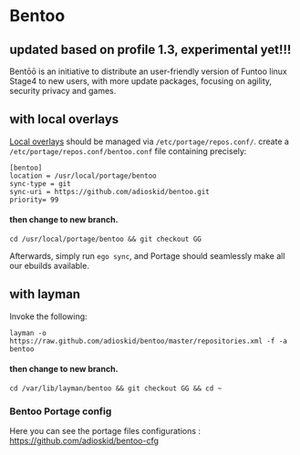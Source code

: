 # Bentoo

## updated based on profile 1.3, experimental yet!!!

Bentōō is an initiative to distribute an user-friendly version of Funtoo linux Stage4 to new users, with more update packages, focusing on agility, security privacy and games.

## with local overlays

[Local overlays](https://www.funtoo.org/Local_Overlay) should be managed via `/etc/portage/repos.conf/`.
create a `/etc/portage/repos.conf/bentoo.conf` file containing precisely:

```
[bentoo]
location = /usr/local/portage/bentoo
sync-type = git
sync-uri = https://github.com/adioskid/bentoo.git
priority= 99
```
#### then change to new branch.
```
cd /usr/local/portage/bentoo && git checkout GG
```

Afterwards, simply run `ego sync`, and Portage should seamlessly make all our ebuilds available.

## with layman

Invoke the following:

```
layman -o https://raw.github.com/adioskid/bentoo/master/repositories.xml -f -a bentoo
```
#### then change to new branch.
```
cd /var/lib/layman/bentoo && git checkout GG && cd ~
```

### Bentoo Portage config

Here you can see the portage files configurations : https://github.com/adioskid/bentoo-cfg
